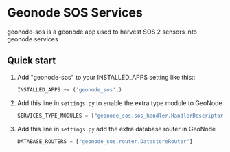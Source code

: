 Geonode SOS Services
====================


geonode-sos is a geonode app used to harvest SOS 2 sensors into geonode services


Quick start
-----------

1. Add "geonode-sos" to your INSTALLED_APPS setting like this::

    ```python
    INSTALLED_APPS += ('geonode_sos',)
    ```

2. Add this line in `settings.py` to enable the extra type module to GeoNode
    ```python
    SERVICES_TYPE_MODULES = ["geonode_sos.sos_handler.HandlerDescriptor"]
    ```

2. Add this line in `settings.py` add the extra database router in GeoNode
    ```python
    DATABASE_ROUTERS = ["geonode_sos.router.DatastoreRouter"]
    ```
